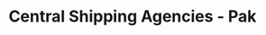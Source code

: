 ---
title: "Central Shipping Agencies - Pak"
url: /karachi/central-shipping-agencies-pak/
shop: shop
---